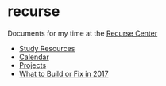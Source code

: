 # recurse
Documents for my time at the [Recurse Center](http://recurse.com)

* [Study Resources](resources.md)
* [Calendar](calendar.md)
* [Projects](projects.md)
* [What to Build or Fix in 2017](manifesto2017.md)

